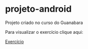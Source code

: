 # projeto-android
Projeto criado no curso do Guanabara

<p> Para visualizar o exercício clique aqui: </p>
<a href="https://pinheirops.github.io/Html-Css-Android/">Exercício</a>
